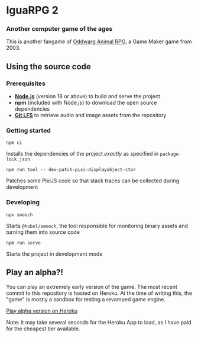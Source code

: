 # IguaRPG 2
### Another computer game of the ages
This is another fangame of [Oddwarg Animal RPG](https://oddwarg.com/Games/OARPG/), a Game Maker game from 2003.

## Using the source code

### Prerequisites

- [**Node.js**](https://nodejs.org/en/download) (version 18 or above) to build and serve the project
- **npm** (included with Node.js) to download the open source dependencies
- [**Git LFS**](https://git-lfs.com/) to retrieve audio and image assets from the repository

### Getting started

```npm ci```

Installs the dependencies of the project *exactly* as specified in `package-lock.json`

```npm run tool -- dev-patch-pixi-displayobject-ctor```

Patches some PixiJS code so that stack traces can be collected during development

### Developing

```npx smooch```

Starts `@hubol/smooch`, the tool responsible for monitoring binary assets and turning them into source code

```npm run serve```

Starts the project in development mode

## Play an alpha?!
You can play an extremely early version of the game. The most recent commit to this repository is hosted on Heroku.
At the time of writing this, the "game" is mostly a sandbox for testing a revamped game engine.

[Play alpha version on Heroku](https://igua-rpg2-d76be5c97e6f.herokuapp.com/)

Note: it may take several seconds for the Heroku App to load, as I have paid for the cheapest tier available.